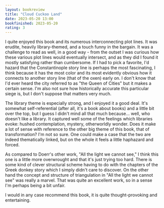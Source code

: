```yaml
---
layout: bookreview
title: "Cloud Cuckoo Land"
date: 2023-05-20 13:00
bookfinished: 2023-05-20
rating: 3
---
```


I quite enjoyed this book and its numerous interconnecting plot lines. It was erudite, heavily library-themed, and a touch funny in the bargain. It was a challenge to read as well, in a good way - from the outset I was curious how these various plot lines would eventually intersect, and as they did I found it mostly satisfying rather than cumbersome. If I had to pick a favorite, I'd hazard that the Constantinople story line is perhaps the most fascinating, I think because it has the most color and its most evidently obvious how it connects to another story line (that of the oxen) early on. I don't know that I'd ever heard the city referred to as "the Queen of Cities" but it makes a certain sense. I'm also not sure how historically accurate this particular siege is, but I don't suppose that matters very much.

<!--more-->

The library theme is especially strong, and I enjoyed it a good deal. It's somewhat self-referential (after all, it's a book about books) and a little bit over the top, but I guess I didn't mind all that much because... well, who doesn't like a library. It captured well some of the feelings which libraries evoke: hushed contemplation, mystery, otherworldly wonder. Does it make a lot of sense with reference to the other big theme of this book, that of transformation? I'm not so sure. One could make a case that the two are indeed thematically linked, but on the whole it feels a little haphazard and forced.



As compared to Doerr's other work, "All the light we cannot see," I think this one is a little more overwrought and that it's just trying too hard. There is some kind of clever structural scheme having to do with the chapters of the Greek donkey story which I simply didn't care to discover. On the other hand the concept and structure of triangulation in "All the light we cannot see" was really a marvel. That was quite an excellent work, so in a sense I'm perhaps being a bit unfair.



I would in any case recommend this book, it is quite thought-provoking and entertaining.